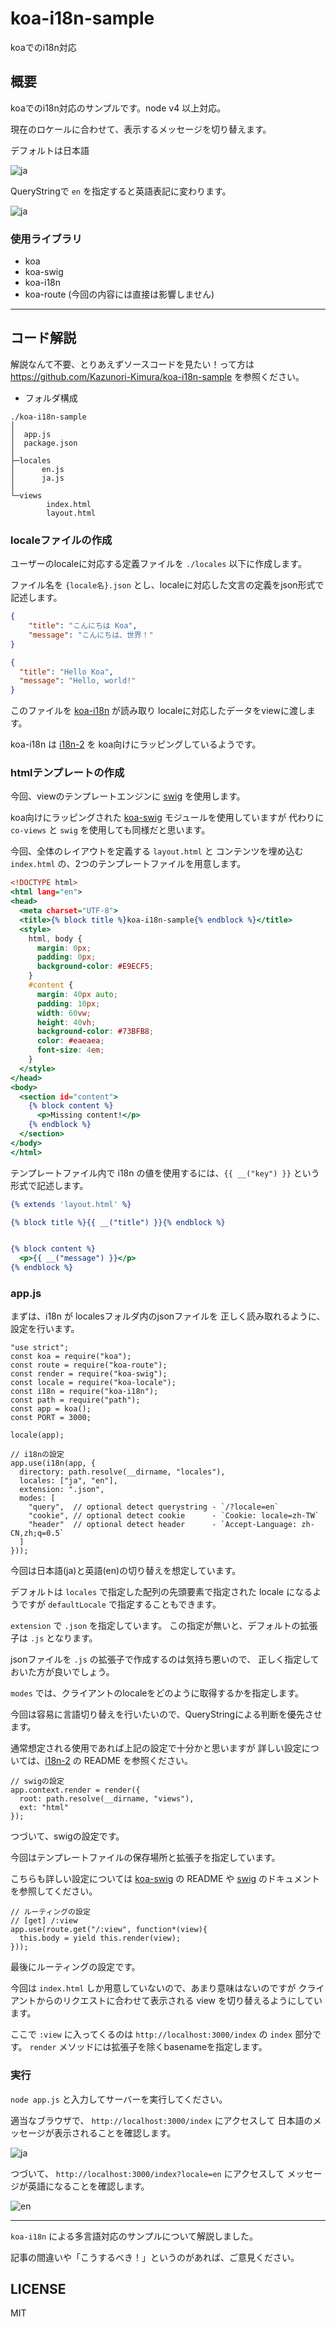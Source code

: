 # koa-i18n-sample

koaでのi18n対応

## 概要

koaでのi18n対応のサンプルです。node v4 以上対応。

現在のロケールに合わせて、表示するメッセージを切り替えます。

デフォルトは日本語

![ja](https://github.com/Kazunori-Kimura/koa-i18n-sample/raw/master/ja.png)

QueryStringで `en` を指定すると英語表記に変わります。

![ja](https://github.com/Kazunori-Kimura/koa-i18n-sample/raw/master/en.png)


### 使用ライブラリ

* koa
* koa-swig
* koa-i18n
* koa-route (今回の内容には直接は影響しません)

---

## コード解説

解説なんて不要、とりあえずソースコードを見たい！って方は
https://github.com/Kazunori-Kimura/koa-i18n-sample を参照ください。


* フォルダ構成

```
./koa-i18n-sample
│
│  app.js
│  package.json
│  
├─locales
│      en.js
│      ja.js
│      
└─views
        index.html
        layout.html
```

### localeファイルの作成

ユーザーのlocaleに対応する定義ファイルを `./locales` 以下に作成します。

ファイル名を `{locale名}.json` とし、localeに対応した文言の定義をjson形式で記述します。

```json:ja.json
{
	"title": "こんにちは Koa",
	"message": "こんにちは、世界！"
}
```

```json:en.json
{
  "title": "Hello Koa",
  "message": "Hello, world!"
}
```

このファイルを [koa-i18n](https://github.com/koa-modules/i18n) が読み取り
localeに対応したデータをviewに渡します。

koa-i18n は [i18n-2](https://github.com/jeresig/i18n-node-2) を
koa向けにラッピングしているようです。


### htmlテンプレートの作成

今回、viewのテンプレートエンジンに [swig](http://paularmstrong.github.io/swig/) を使用します。

koa向けにラッピングされた [koa-swig](https://github.com/koa-modules/swig) モジュールを使用していますが
代わりに `co-views` と `swig` を使用しても同様だと思います。

今回、全体のレイアウトを定義する `layout.html` と
コンテンツを埋め込む `index.html` の、2つのテンプレートファイルを用意します。

```html:layout.html
<!DOCTYPE html>
<html lang="en">
<head>
  <meta charset="UTF-8">
  <title>{% block title %}koa-i18n-sample{% endblock %}</title>
  <style>
    html, body {
      margin: 0px;
      padding: 0px;
      background-color: #E9ECF5;
    }
    #content {
      margin: 40px auto;
      padding: 10px;
      width: 60vw;
      height: 40vh;
      background-color: #73BFB8;
      color: #eaeaea;
      font-size: 4em;
    }
  </style>
</head>
<body>
  <section id="content">
    {% block content %}
      <p>Missing content!</p>
    {% endblock %}
  </section>
</body>
</html>
```

テンプレートファイル内で i18n の値を使用するには、`{{ __("key") }}` という形式で記述します。

```html:index.html
{% extends 'layout.html' %}

{% block title %}{{ __("title") }}{% endblock %}


{% block content %}
  <p>{{ __("message") }}</p>
{% endblock %}
```

### app.js

まずは、i18n が localesフォルダ内のjsonファイルを
正しく読み取れるように、設定を行います。

```js:appjs
"use strict";
const koa = require("koa");
const route = require("koa-route");
const render = require("koa-swig");
const locale = require("koa-locale");
const i18n = require("koa-i18n");
const path = require("path");
const app = koa();
const PORT = 3000;

locale(app);

// i18nの設定
app.use(i18n(app, {
  directory: path.resolve(__dirname, "locales"),
  locales: ["ja", "en"],
  extension: ".json",
  modes: [
    "query",  // optional detect querystring - `/?locale=en`
    "cookie", // optional detect cookie      - `Cookie: locale=zh-TW`
    "header"  // optional detect header      - `Accept-Language: zh-CN,zh;q=0.5`
  ]
}));
```

今回は日本語(ja)と英語(en)の切り替えを想定しています。

デフォルトは `locales` で指定した配列の先頭要素で指定された locale になるようですが
`defaultLocale` で指定することもできます。

`extension` で `.json` を指定しています。
この指定が無いと、デフォルトの拡張子は `.js` となります。

jsonファイルを `.js` の拡張子で作成するのは気持ち悪いので、
正しく指定しておいた方が良いでしょう。

`modes` では、クライアントのlocaleをどのように取得するかを指定します。

今回は容易に言語切り替えを行いたいので、QueryStringによる判断を優先させます。

通常想定される使用であれば上記の設定で十分かと思いますが
詳しい設定については、[i18n-2](https://github.com/jeresig/i18n-node-2) の README を参照ください。



```js:appjs
// swigの設定
app.context.render = render({
  root: path.resolve(__dirname, "views"),
  ext: "html"
});
```

つづいて、swigの設定です。

今回はテンプレートファイルの保存場所と拡張子を指定しています。

こちらも詳しい設定については [koa-swig](https://github.com/koa-modules/swig) の README や
[swig](http://paularmstrong.github.io/swig/) のドキュメントを参照してください。


```js:appjs
// ルーティングの設定
// [get] /:view
app.use(route.get("/:view", function*(view){
  this.body = yield this.render(view);
}));
```

最後にルーティングの設定です。

今回は `index.html` しか用意していないので、あまり意味はないのですが
クライアントからのリクエストに合わせて表示される view を切り替えるようにしています。

ここで `:view` に入ってくるのは `http://localhost:3000/index` の `index` 部分です。
`render` メソッドには拡張子を除くbasenameを指定します。


### 実行

`node app.js` と入力してサーバーを実行してください。

適当なブラウザで、 `http://localhost:3000/index` にアクセスして
日本語のメッセージが表示されることを確認します。

![ja](https://github.com/Kazunori-Kimura/koa-i18n-sample/raw/master/ja.png)

つづいて、 `http://localhost:3000/index?locale=en` にアクセスして
メッセージが英語になることを確認します。

![en](https://github.com/Kazunori-Kimura/koa-i18n-sample/raw/master/en.png)

---

`koa-i18n` による多言語対応のサンプルについて解説しました。

記事の間違いや「こうするべき！」というのがあれば、ご意見ください。


## LICENSE

MIT
